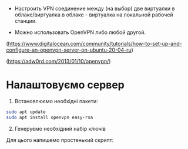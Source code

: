 * Настроить VPN соединение между (на выбор) две виртуалки в облаке/виртуалка в облаке - виртуалка на локальной рабочей станции.

* Можно использовать OpenVPN либо любой другой.

(https://www.digitalocean.com/community/tutorials/how-to-set-up-and-configure-an-openvpn-server-on-ubuntu-20-04-ru)

(https://adw0rd.com/2013/01/10/openvpn/)

# Налаштовуємо сервер

1. Встановлюємо необхідні пакети:

```bash
sudo apt update
sudo apt install openvpn easy-rsa
```

2. Генеруємо необхідний набір ключів

Для цього напишемо простенький скрипт:
